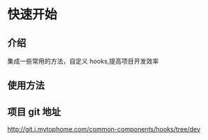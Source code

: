 # 快速开始

## 介绍

集成一些常用的方法，自定义 hooks,提高项目开发效率

## 使用方法

## 项目 git 地址

http://git.i.mytophome.com/common-components/hooks/tree/dev
